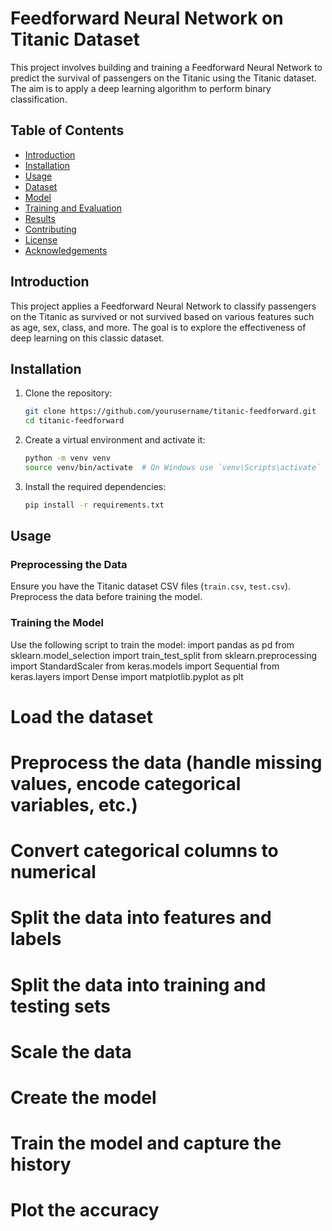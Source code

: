 # Feedforward Neural Network on Titanic Dataset

This project involves building and training a Feedforward Neural Network to predict the survival of passengers on the Titanic using the Titanic dataset. The aim is to apply a deep learning algorithm to perform binary classification.

## Table of Contents

- [Introduction](#introduction)
- [Installation](#installation)
- [Usage](#usage)
- [Dataset](#dataset)
- [Model](#model)
- [Training and Evaluation](#training-and-evaluation)
- [Results](#results)
- [Contributing](#contributing)
- [License](#license)
- [Acknowledgements](#acknowledgements)

## Introduction

This project applies a Feedforward Neural Network to classify passengers on the Titanic as survived or not survived based on various features such as age, sex, class, and more. The goal is to explore the effectiveness of deep learning on this classic dataset.

## Installation

1. Clone the repository:
    ```bash
    git clone https://github.com/yourusername/titanic-feedforward.git
    cd titanic-feedforward
    ```

2. Create a virtual environment and activate it:
    ```bash
    python -m venv venv
    source venv/bin/activate  # On Windows use `venv\Scripts\activate`
    ```

3. Install the required dependencies:
    ```bash
    pip install -r requirements.txt
    ```

## Usage

### Preprocessing the Data

Ensure you have the Titanic dataset CSV files (`train.csv`, `test.csv`). Preprocess the data before training the model.

### Training the Model

Use the following script to train the model:
import pandas as pd
from sklearn.model_selection import train_test_split
from sklearn.preprocessing import StandardScaler
from keras.models import Sequential
from keras.layers import Dense
import matplotlib.pyplot as plt
# Load the dataset
# Preprocess the data (handle missing values, encode categorical variables, etc.)
# Convert categorical columns to numerical
# Split the data into features and labels
# Split the data into training and testing sets
# Scale the data
# Create the model
# Train the model and capture the history
# Plot the accuracy

